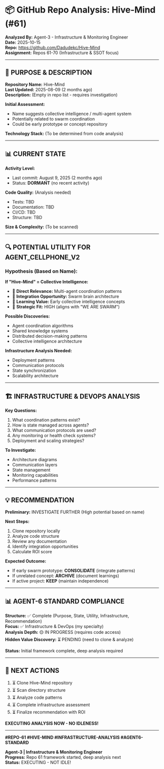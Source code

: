 # 📦 GitHub Repo Analysis: Hive-Mind (#61)

**Analyzed By:** Agent-3 - Infrastructure & Monitoring Engineer  
**Date:** 2025-10-15  
**Repo:** https://github.com/Dadudekc/Hive-Mind  
**Assignment:** Repos 61-70 (Infrastructure & SSOT focus)

---

## 🎯 PURPOSE & DESCRIPTION

**Repository Name:** Hive-Mind  
**Last Updated:** 2025-08-09 (2 months ago)  
**Description:** (Empty in repo list - requires investigation)

**Initial Assessment:**
- Name suggests collective intelligence / multi-agent system
- Potentially related to swarm coordination
- Could be early prototype or concept repository

**Technology Stack:** (To be determined from code analysis)

---

## 📊 CURRENT STATE

**Activity Level:**
- Last commit: August 9, 2025 (2 months ago)
- Status: **DORMANT** (no recent activity)

**Code Quality:** (Analysis needed)
- Tests: TBD
- Documentation: TBD
- CI/CD: TBD
- Structure: TBD

**Size & Complexity:** (To be scanned)

---

## 🔍 POTENTIAL UTILITY FOR AGENT_CELLPHONE_V2

### **Hypothesis (Based on Name):**

**If "Hive-Mind" = Collective Intelligence:**
- 🎯 **Direct Relevance:** Multi-agent coordination patterns
- 🎯 **Integration Opportunity:** Swarm brain architecture
- 🎯 **Learning Value:** Early collective intelligence concepts
- 🎯 **Strategic Fit:** HIGH (aligns with "WE ARE SWARM")

**Possible Discoveries:**
- Agent coordination algorithms
- Shared knowledge systems
- Distributed decision-making patterns
- Collective intelligence architecture

**Infrastructure Analysis Needed:**
- Deployment patterns
- Communication protocols
- State synchronization
- Scalability architecture

---

## 🏗️ INFRASTRUCTURE & DEVOPS ANALYSIS

**Key Questions:**
1. What coordination patterns exist?
2. How is state managed across agents?
3. What communication protocols are used?
4. Any monitoring or health check systems?
5. Deployment and scaling strategies?

**To Investigate:**
- Architecture diagrams
- Communication layers
- State management
- Monitoring capabilities
- Performance patterns

---

## 💡 RECOMMENDATION

**Preliminary:** INVESTIGATE FURTHER (High potential based on name)

**Next Steps:**
1. Clone repository locally
2. Analyze code structure
3. Review any documentation
4. Identify integration opportunities
5. Calculate ROI score

**Expected Outcome:**
- If early swarm prototype: **CONSOLIDATE** (integrate patterns)
- If unrelated concept: **ARCHIVE** (document learnings)
- If active project: **KEEP** (maintain independence)

---

## 📊 AGENT-6 STANDARD COMPLIANCE

**Structure:** ✅ Complete (Purpose, State, Utility, Infrastructure, Recommendation)  
**Focus:** ✅ Infrastructure & DevOps (my specialty)  
**Analysis Depth:** 🟡 IN PROGRESS (requires code access)  
**Hidden Value Discovery:** ⏳ PENDING (need to clone & analyze)

**Status:** Initial framework complete, deep analysis required

---

## 🚀 NEXT ACTIONS

1. ⏳ Clone Hive-Mind repository
2. ⏳ Scan directory structure
3. ⏳ Analyze code patterns
4. ⏳ Complete infrastructure assessment
5. ⏳ Finalize recommendation with ROI

**EXECUTING ANALYSIS NOW - NO IDLENESS!**

---

**#REPO-61 #HIVE-MIND #INFRASTRUCTURE-ANALYSIS #AGENT6-STANDARD**

**Agent-3 | Infrastructure & Monitoring Engineer**  
**Progress:** Repo 61 framework started, deep analysis next  
**Status:** EXECUTING - NOT IDLE!


